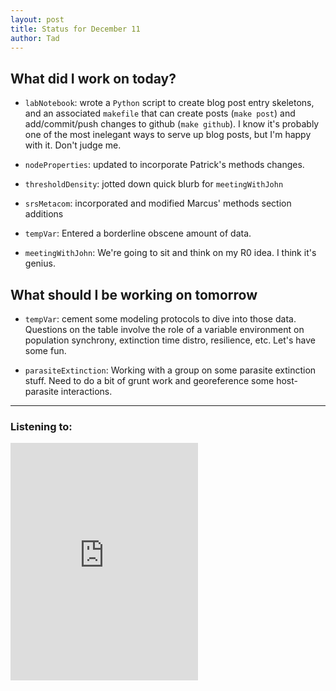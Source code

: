 ```yaml
---
layout: post
title: Status for December 11
author: Tad
---
```


## What did I work on today?

* `labNotebook`: wrote a `Python` script to create blog post entry skeletons, and an associated `makefile` that can create posts (`make post`) and add/commit/push changes to github (`make github`). I know it's probably one of the most inelegant ways to serve up blog posts, but I'm happy with it. Don't judge me.

* `nodeProperties`: updated to incorporate Patrick's methods changes.

* `thresholdDensity`: jotted down quick blurb for `meetingWithJohn`

* `srsMetacom`: incorporated and modified Marcus' methods section additions

* `tempVar`: Entered a borderline obscene amount of data.

* `meetingWithJohn`:  We're going to sit and think on my R0 idea. I think it's genius. <i class="fa fa-wrench"></i>


## What should I be working on tomorrow

* `tempVar`: cement some modeling protocols to dive into those data. Questions on the table involve the role of a variable environment on population synchrony, extinction time distro, resilience, etc. Let's have some fun.

* `parasiteExtinction`: Working with a group on some parasite extinction stuff. Need to do a bit of grunt work and georeference some host-parasite interactions.




---

### Listening to:
<iframe src="https://embed.spotify.com/?uri=spotify:track:130YAmsWYo3DX7fCOBcxfz" width="300" height="380" frameborder="0" allowtransparency="true"></iframe>
 <i class='fa fa-code' style='color:pink'> </i>
